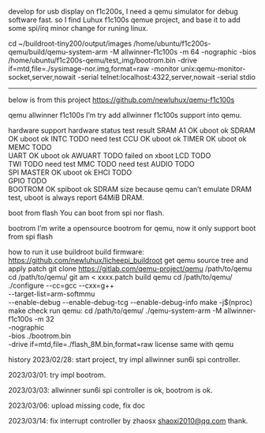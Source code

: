 
develop for usb display on f1c200s,  I need a qemu simulator for debug software fast.
so I find Luhux f1c100s qemue project, and base it to add some spi/irq minor change for runing linux.

cd ~/buildroot-tiny200/output/images
/home/ubuntu/f1c200s-qemu/build/qemu-system-arm -M allwinner-f1c100s -m 64 -nographic -bios /home/ubuntu/f1c200s-qemu/test_img/bootrom.bin   -drive if=mtd,file=./sysimage-nor.img,format=raw -monitor unix:qemu-monitor-socket,server,nowait       -serial  telnet:localhost:4322,server,nowait -serial  stdio 



------------------
below is from this project
https://github.com/newluhux/qemu-f1c100s



qemu allwinner f1c100s
I’m try add allwinner f1c100s support into qemu.

hardware support
hardware	status	test result
SRAM A1	OK	uboot ok
SDRAM	OK	uboot ok
INTC	TODO	need test
CCU	OK	uboot ok
TIMER	OK	uboot ok
MEMC	TODO	
UART	OK	uboot ok
AWUART	TODO	failed on xboot
LCD	TODO	
TWI	TODO	need test
MMC	TODO	need test
AUDIO	TODO	
SPI MASTER	OK	uboot ok
EHCI	TODO	
GPIO	TODO	
BOOTROM	OK	spiboot ok
SDRAM size
because qemu can’t emulate DRAM test, uboot is always report 64MiB DRAM.

boot from flash
You can boot from spi nor flash.

bootrom
I’m write a opensource bootrom for qemu, now it only support boot from spi flash

how to run it
use buildroot build firmware: https://github.com/newluhux/licheepi_buildroot
get qemu source tree and apply patch
git clone https://gitlab.com/qemu-project/qemu /path/to/qemu
cd /path/to/qemu/
git am < xxxx.patch
build qemu
cd /path/to/qemu/
./configure --cc=gcc --cxx=g++ \
		--target-list=arm-softmmu \
		--enable-debug --enable-debug-tcg --enable-debug-info
make -j$(nproc)
make check
run qemu:
cd /path/to/qemu/
./qemu-system-arm -M allwinner-f1c100s -m 32 \
		-nographic \
		-bios ./bootrom.bin \
		-drive if=mtd,file=./flash_8M.bin,format=raw
license
same with qemu

history
2023/02/28: start project, try impl allwinner sun6i spi controller.

2023/03/01: try impl bootrom.

2023/03/03: allwinner sun6i spi controller is ok, bootrom is ok.

2023/03/06: upload missing code, fix doc

2023/03/14: fix interrupt controller by zhaosx <shaoxi2010@qq.com> thank.
